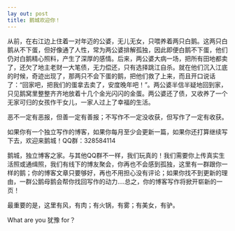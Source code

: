 ```yaml
---
lay out: post
title: 鹅城欢迎你！
---
```


从前，在右江边上住着一对年迈的公婆，无儿无女，只喂养着两只白鹅。这两只白鹅从不下蛋，但好像通了人性，常为两公婆排解孤独，因此即便白鹅不下蛋，他们仍对白鹅精心照料，产生了深厚的感情。后来，两公婆大病一场，把所有田地都卖了，还欠了地主老财一大笔债，无力偿还，只有选择跳江自杀。就在他们沉入江底的时候，奇迹出现了，那两只不会下蛋的鹅，把他们救了上来，而且开口说话了：“回家吧，把我们的蛋拿去卖了，安度晚年吧！”。两公婆半信半疑地回到家，只见鹅窝里整整齐齐地放着十几个金光闪闪的金蛋。两公婆还了债，又收养了一个无家可归的女孩作干女儿，一家人过上了幸福的生活。

恶不一定有恶报，但善一定有善报；不写作不一定没收获，但写作了一定有收获。

如果你有一个独立写作的博客，如果你每月至少会更新一篇，如果你还打算继续写下去，欢迎来鹅城！QQ群：328584114

鹅城，独立博客之家。与其他QQ群不一样，我们玩真的！我们需要你上传真实生活照或通缉照，我们有线下的博友聚会，你再也不会感到孤独，这里有一群跟你一样的鹅；你的博客文章只要够好，再也不用担心没有评论；如果你找不到更新的理由，一群公鹅母鹅会帮你找回写作的动力....总之，你的博客写作将掀开崭新的一页！

最重要的是，这里有风，有肉；有火锅，有雾；有美女，有驴。

What are you 犹豫 for？
